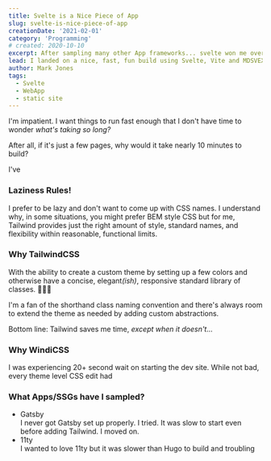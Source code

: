 ```yaml
---
title: Svelte is a Nice Piece of App
slug: svelte-is-nice-piece-of-app
creationDate: '2021-02-01'
category: 'Programming'
# created: 2020-10-10
excerpt: After sampling many other App frameworks... svelte won me over!
lead: I landed on a nice, fast, fun build using Svelte, Vite and MDSVEX styled by WindiCSS
author: Mark Jones
tags:
  - Svelte
  - WebApp
  - static site
---
```


I'm impatient. I want things to run fast enough that I don't have time to wonder *what's taking so long?*

After all, if it's just a few pages, why would it take nearly 10 minutes to build?

I've 

### Laziness Rules!

I prefer to be lazy and don't want to come up with CSS names. I understand why, in some situations, you might prefer BEM style CSS but for me, Tailwind provides just the right amount of style, standard names, and flexibility within reasonable, functional limits.

### Why TailwindCSS

With the ability to create a custom theme by setting up a few colors and otherwise have a concise, elegant<em>(ish)</em>, responsive standard library of classes. 👨‍🍳💋

I'm a fan of the shorthand class naming convention and there's always room to extend the theme as needed by adding custom abstractions.

Bottom line: Tailwind saves me time, *except when it doesn't...*

### Why WindiCSS

I was experiencing 20+ second wait on starting the dev site. While not bad, every theme level CSS edit had 

### What Apps/SSGs have I sampled?

- Gatsby<br>
  I never got Gatsby set up properly. I tried. It was slow to start even before adding Tailwind. I moved on.
- 11ty<br>
  I wanted to love 11ty but it was slower than Hugo to build and troubling

